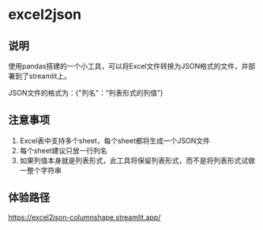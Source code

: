 # excel2json

## 说明
使用pandas搭建的一个小工具，可以将Excel文件转换为JSON格式的文件，并部署到了streamlit上。

JSON文件的格式为：{"列名"：“列表形式的列值”}

## 注意事项
1. Excel表中支持多个sheet，每个sheet都将生成一个JSON文件
2. 每个sheet建议只放一行列名
3. 如果列值本身就是列表形式，此工具将保留列表形式，而不是将列表形式试做一整个字符串

## 体验路径
https://excel2json-columnshape.streamlit.app/
